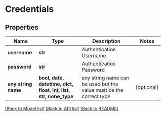 # Credentials



## Properties
Name | Type | Description | Notes
------------ | ------------- | ------------- | -------------
**username** | **str** | Authentication Username | 
**password** | **str** | Authentication Password | 
**any string name** | **bool, date, datetime, dict, float, int, list, str, none_type** | any string name can be used but the value must be the correct type | [optional]

[[Back to Model list]](../README.md#documentation-for-models) [[Back to API list]](../README.md#documentation-for-api-endpoints) [[Back to README]](../README.md)


